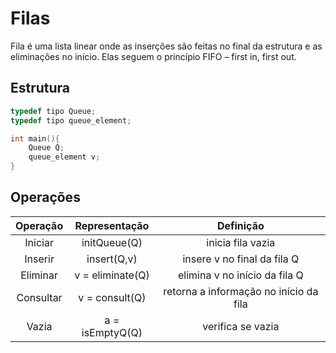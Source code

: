 # Filas

Fila é uma lista linear onde as inserções são feitas no final da estrutura e as eliminações no início. Elas seguem o princípio FIFO – first in, first out.

## Estrutura

```cpp
typedef tipo Queue;
typedef tipo queue_element;

int main(){
    Queue Q;
    queue_element v;
}
```

## Operações

| Operação  |  Representação   |               Definição                |
| :-------: | :--------------: | :------------------------------------: |
|  Iniciar  |   initQueue(Q)   |           inicia fila vazia            |
|  Inserir  |   insert(Q,v)    |      insere v no final da fila Q       |
| Eliminar  | v = eliminate(Q) |     elimina v no início da fila Q      |
| Consultar |  v = consult(Q)  | retorna a informação no início da fila |
|   Vazia   | a = isEmptyQ(Q)  |           verifica se vazia            |
